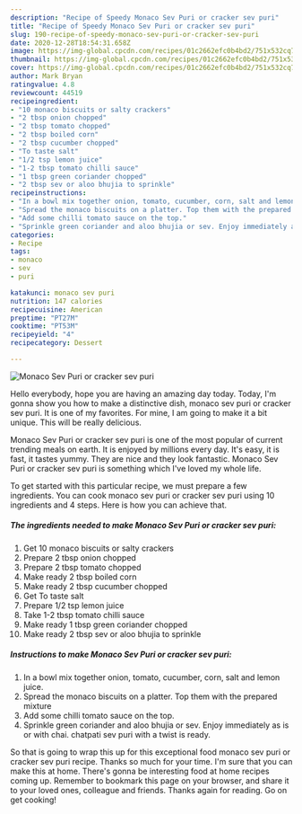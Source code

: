 ```yaml
---
description: "Recipe of Speedy Monaco Sev Puri or cracker sev puri"
title: "Recipe of Speedy Monaco Sev Puri or cracker sev puri"
slug: 190-recipe-of-speedy-monaco-sev-puri-or-cracker-sev-puri
date: 2020-12-28T18:54:31.658Z
image: https://img-global.cpcdn.com/recipes/01c2662efc0b4bd2/751x532cq70/monaco-sev-puri-or-cracker-sev-puri-recipe-main-photo.jpg
thumbnail: https://img-global.cpcdn.com/recipes/01c2662efc0b4bd2/751x532cq70/monaco-sev-puri-or-cracker-sev-puri-recipe-main-photo.jpg
cover: https://img-global.cpcdn.com/recipes/01c2662efc0b4bd2/751x532cq70/monaco-sev-puri-or-cracker-sev-puri-recipe-main-photo.jpg
author: Mark Bryan
ratingvalue: 4.8
reviewcount: 44519
recipeingredient:
- "10 monaco biscuits or salty crackers"
- "2 tbsp onion chopped"
- "2 tbsp tomato chopped"
- "2 tbsp boiled corn"
- "2 tbsp cucumber chopped"
- "To taste salt"
- "1/2 tsp lemon juice"
- "1-2 tbsp tomato chilli sauce"
- "1 tbsp green coriander chopped"
- "2 tbsp sev or aloo bhujia to sprinkle"
recipeinstructions:
- "In a bowl mix together onion, tomato, cucumber, corn, salt and lemon juice."
- "Spread the monaco biscuits on a platter. Top them with the prepared mixture"
- "Add some chilli tomato sauce on the top."
- "Sprinkle green coriander and aloo bhujia or sev. Enjoy immediately as is or with chai. chatpati sev puri with a twist is ready."
categories:
- Recipe
tags:
- monaco
- sev
- puri

katakunci: monaco sev puri 
nutrition: 147 calories
recipecuisine: American
preptime: "PT27M"
cooktime: "PT53M"
recipeyield: "4"
recipecategory: Dessert

---
```



![Monaco Sev Puri or cracker sev puri](https://img-global.cpcdn.com/recipes/01c2662efc0b4bd2/751x532cq70/monaco-sev-puri-or-cracker-sev-puri-recipe-main-photo.jpg)

Hello everybody, hope you are having an amazing day today. Today, I'm gonna show you how to make a distinctive dish, monaco sev puri or cracker sev puri. It is one of my favorites. For mine, I am going to make it a bit unique. This will be really delicious.



Monaco Sev Puri or cracker sev puri is one of the most popular of current trending meals on earth. It is enjoyed by millions every day. It's easy, it is fast, it tastes yummy. They are nice and they look fantastic. Monaco Sev Puri or cracker sev puri is something which I've loved my whole life.


To get started with this particular recipe, we must prepare a few ingredients. You can cook monaco sev puri or cracker sev puri using 10 ingredients and 4 steps. Here is how you can achieve that.

<!--inarticleads1-->

##### The ingredients needed to make Monaco Sev Puri or cracker sev puri:

1. Get 10 monaco biscuits or salty crackers
1. Prepare 2 tbsp onion chopped
1. Prepare 2 tbsp tomato chopped
1. Make ready 2 tbsp boiled corn
1. Make ready 2 tbsp cucumber chopped
1. Get To taste salt
1. Prepare 1/2 tsp lemon juice
1. Take 1-2 tbsp tomato chilli sauce
1. Make ready 1 tbsp green coriander chopped
1. Make ready 2 tbsp sev or aloo bhujia to sprinkle




<!--inarticleads2-->

##### Instructions to make Monaco Sev Puri or cracker sev puri:

1. In a bowl mix together onion, tomato, cucumber, corn, salt and lemon juice.
1. Spread the monaco biscuits on a platter. Top them with the prepared mixture
1. Add some chilli tomato sauce on the top.
1. Sprinkle green coriander and aloo bhujia or sev. Enjoy immediately as is or with chai. chatpati sev puri with a twist is ready.




So that is going to wrap this up for this exceptional food monaco sev puri or cracker sev puri recipe. Thanks so much for your time. I'm sure that you can make this at home. There's gonna be interesting food at home recipes coming up. Remember to bookmark this page on your browser, and share it to your loved ones, colleague and friends. Thanks again for reading. Go on get cooking!
